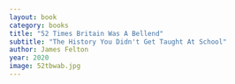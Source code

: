 ```yaml
---
layout: book
category: books
title: "52 Times Britain Was A Bellend"
subtitle: "The History You Didn't Get Taught At School"
author: James Felton
year: 2020
image: 52tbwab.jpg
---
```

